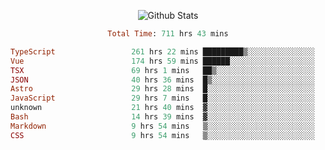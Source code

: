 <!DOCTYPE html>
<body>
<div align="center">
  
  ![Github Stats](https://github-readme-stats.vercel.app/api?username=verycrunchy&show_icons=true&theme=radical)

<!--START_SECTION:waka-->

```ruby
Total Time: 711 hrs 43 mins

TypeScript                 261 hrs 22 mins █████████▒░░░░░░░░░░░░░░░   36.73 %
Vue                        174 hrs 59 mins ██████░░░░░░░░░░░░░░░░░░░   24.59 %
TSX                        69 hrs 1 mins   ██▒░░░░░░░░░░░░░░░░░░░░░░   09.70 %
JSON                       40 hrs 36 mins  █▒░░░░░░░░░░░░░░░░░░░░░░░   05.71 %
Astro                      29 hrs 28 mins  █░░░░░░░░░░░░░░░░░░░░░░░░   04.14 %
JavaScript                 29 hrs 7 mins   █░░░░░░░░░░░░░░░░░░░░░░░░   04.09 %
unknown                    21 hrs 40 mins  ▓░░░░░░░░░░░░░░░░░░░░░░░░   03.04 %
Bash                       14 hrs 39 mins  ▓░░░░░░░░░░░░░░░░░░░░░░░░   02.06 %
Markdown                   9 hrs 54 mins   ▒░░░░░░░░░░░░░░░░░░░░░░░░   01.39 %
CSS                        9 hrs 54 mins   ▒░░░░░░░░░░░░░░░░░░░░░░░░   01.39 %
```

<!--END_SECTION:waka-->
</div>
</body>
</html>


